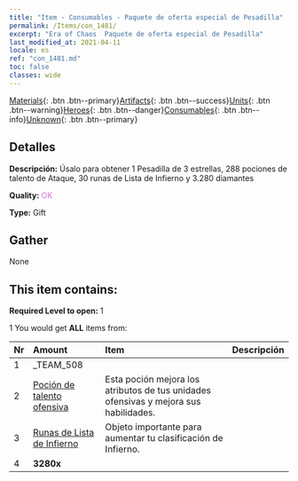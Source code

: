 ```yaml
---
title: "Item - Consumables - Paquete de oferta especial de Pesadilla"
permalink: /Items/con_1481/
excerpt: "Era of Chaos  Paquete de oferta especial de Pesadilla"
last_modified_at: 2021-04-11
locale: es
ref: "con_1481.md"
toc: false
classes: wide
---
```

 [Materials](/es/Items/){: .btn .btn--primary}[Artifacts](/es/Items/Artifacts/){: .btn .btn--success}[Units](/es/Items/Units/){: .btn .btn--warning}[Heroes](/es/Items/Heroes/){: .btn .btn--danger}[Consumables](/es/Items/Consumables/){: .btn .btn--info}[Unknown](/es/Items/Unknown/){: .btn .btn--primary}

## Detalles
 **Descripción:** Úsalo para obtener 1 Pesadilla de 3 estrellas, 288 pociones de talento de Ataque, 30 runas de Lista de Infierno y 3.280 diamantes

 **Quality:** <span style="color: #DA70D6">OK</span>

 **Type:** Gift

## Gather

  None

## This item contains:

 **Required Level to open:** 1

 1 You would get **ALL** items  from:

  | Nr | Amount |     Item    | Descripción |
  |:---|:-------|:------------|:-----------:|
  | 1 | _TEAM_508 | 
  | 2 | [Poción de talento ofensiva](/es/Items/con_786/) | Esta poción mejora los atributos de tus unidades ofensivas y mejora sus habilidades. | 
  | 3 | [Runas de Lista de Infierno](/es/Items/con_777/) | Objeto importante para aumentar tu clasificación de Infierno. | 
  | 4 |  **3280x** | <i class="fas fa-gem"/> |  | 
